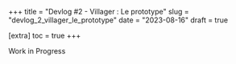 +++
title = "Devlog #2 - Villager : Le prototype"
slug = "devlog_2_villager_le_prototype"
date = "2023-08-16"
draft = true

[extra]
toc = true
+++

Work in Progress